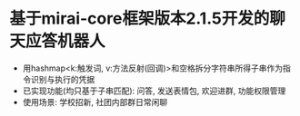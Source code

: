 # 基于mirai-core框架版本2.1.5开发的聊天应答机器人

* 用hashmap\<k:触发词, v:方法反射(回调)\>和空格拆分字符串所得子串作为指令识别与执行的凭据
* 已实现功能(均只基于子串匹配): 问答, 发送表情包, 欢迎进群, 功能权限管理
* 使用场景: 学校招新, 社团内部群日常闲聊